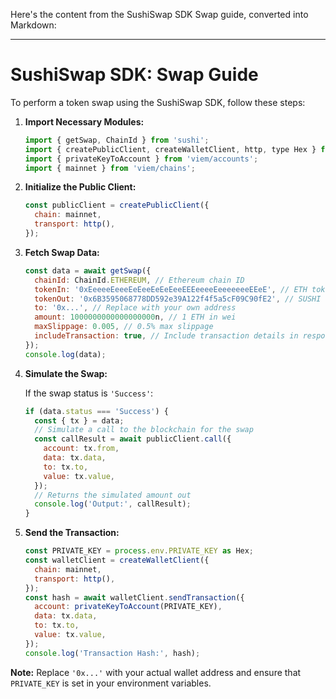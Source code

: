 Here's the content from the SushiSwap SDK Swap guide, converted into Markdown:

---

# SushiSwap SDK: Swap Guide

To perform a token swap using the SushiSwap SDK, follow these steps:

1. **Import Necessary Modules:**

   ```javascript
   import { getSwap, ChainId } from 'sushi';
   import { createPublicClient, createWalletClient, http, type Hex } from 'viem';
   import { privateKeyToAccount } from 'viem/accounts';
   import { mainnet } from 'viem/chains';
   ```

2. **Initialize the Public Client:**

   ```javascript
   const publicClient = createPublicClient({
     chain: mainnet,
     transport: http(),
   });
   ```

3. **Fetch Swap Data:**

   ```javascript
   const data = await getSwap({
     chainId: ChainId.ETHEREUM, // Ethereum chain ID
     tokenIn: '0xEeeeeEeeeEeEeeEeEeEeeEEEeeeeEeeeeeeeEEeE', // ETH token address
     tokenOut: '0x6B3595068778DD592e39A122f4f5a5cF09C90fE2', // SUSHI token address
     to: '0x...', // Replace with your own address
     amount: 1000000000000000000n, // 1 ETH in wei
     maxSlippage: 0.005, // 0.5% max slippage
     includeTransaction: true, // Include transaction details in response
   });
   console.log(data);
   ```

4. **Simulate the Swap:**

   If the swap status is `'Success'`:

   ```javascript
   if (data.status === 'Success') {
     const { tx } = data;
     // Simulate a call to the blockchain for the swap
     const callResult = await publicClient.call({
       account: tx.from,
       data: tx.data,
       to: tx.to,
       value: tx.value,
     });
     // Returns the simulated amount out
     console.log('Output:', callResult);
   }
   ```

5. **Send the Transaction:**

   ```javascript
   const PRIVATE_KEY = process.env.PRIVATE_KEY as Hex;
   const walletClient = createWalletClient({
     chain: mainnet,
     transport: http(),
   });
   const hash = await walletClient.sendTransaction({
     account: privateKeyToAccount(PRIVATE_KEY),
     data: tx.data,
     to: tx.to,
     value: tx.value,
   });
   console.log('Transaction Hash:', hash);
   ```

**Note:** Replace `'0x...'` with your actual wallet address and ensure that `PRIVATE_KEY` is set in your environment variables.